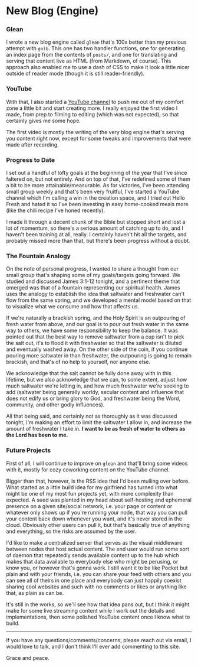 # New Blog (Engine)

### Glean

I wrote a new blog engine called `glean` that's 100x better than my previous
attempt with `golb`. This one has two handler functions, one for generating
an index page from the contents of `posts/`, and one for translating and
serving that content live as HTML (from Markdown, of course). This approach
also enabled me to use a dash of CSS to make it look a little nicer outside
of reader mode (though it is still reader-friendly).

### YouTube

With that, I also started a 
[YouTube channel](https://www.youtube.com/channel/UCLNIhyppiWZYbtYKfO35jvg) to
push me out of my comfort zone a little bit and start creating more. I really
enjoyed the first video I made, from prep to filming to editing (which was not
expected), so that certainly gives me some hope.

The first video is mostly the writing of the very blog engine that's serving
you content right now, except for some tweaks and improvements that were made
after recording.

### Progress to Date

I set out a handful of lofty goals at the beginning of the year that I've
since faltered on, but not entirely. And on top of that, I've redefined some
of them a bit to be more attainable/measurable. As for victories, I've been
attending small group weekly and that's been very fruitful, I've started a
YouTube channel which I'm calling a win in the creation space, and I tried out
Hello Fresh and hated it so I've been investing in easy home-cooked meals
more (like the chili recipe I've honed recently).

I made it through a decent chunk of the Bible but stopped short and lost a lot
of momentum, so there's a serious amount of catching up to do, and I haven't
been training at all, really. I certainly haven't hit all the targets, and 
probably missed more than that, but there's been progress without a doubt.

### The Fountain Analogy

On the note of personal progress, I wanted to share a thought from our small
group that's shaping some of my goals/targets going forward. We studied and 
discussed James 3:1-12 tonight, and a pertinent theme that emerged was that 
of a fountain representing our spiritual health. James uses the analogy to 
establish the idea that saltwater and freshwater can't flow from the same 
spring, and we developed a mental model based on that to visualize what we 
consume and how that affects us.

If we're naturally a brackish spring, and the Holy Spirit is an outpouring of
fresh water from above, and our goal is to pour out fresh water in the same
way to others, we have some responsibility to keep the balance. It was pointed
out that the best way to remove saltwater from a cup isn't to pick the salt
out, it's to flood it with freshwater so that the saltwater is diluted and
eventually washed away. On the other side of the coin, if you continue pouring 
more saltwater in than freshwater, the outpouring is going to remain brackish, 
and that's of no help to yourself, nor anyone else.

We acknowledge that the salt cannot be fully done away with in this lifetime,
but we also acknowledge that we can, to some extent, adjust how much saltwater
we're letting in, and how much freshwater we're seeking to add (saltwater
being generally worldy, secular content and influence that does not edify us
or bring glory to God, and freshwater being the Word, community, and other
godly influences).

All that being said, and certainly not as thoroughly as it was discussed
tonight, I'm making an effort to limit the saltwater I allow in, and increase
the amount of freshwater I take in. **I want to be as fresh of water to others
as the Lord has been to me.**

### Future Projects

First of all, I will continue to improve on `glean` and that'll bring some
videos with it, mostly for cozy coworking content on the YouTube channel.

Bigger than that, however, is the RSS idea that I'd been mulling over before.
What started as a little build idea for my girlfriend has turned into what
might be one of my most fun projects yet, with more complexity than expected.
A seed was planted in my head about self-hosting and ephemeral presence on a
given site/social network, i.e. your page or content or whatever only shows
up if you're running your node, that way you can pull your content back down
whenever you want, and it's never stored in the cloud. Obviously other users
can pull it, but that's basically true of anything and everything, so the
risks are assumed by the user.

I'd like to make a centralized server that serves as the visual middleware
between nodes that host actual content. The end user would run some sort of
daemon that repeatedly sends available content up to the hub which makes
that data available to everybody else who might be perusing, or know you, or
however that's gonna work. I still want it to be like Pocket but plain and
with your friends, i.e. you can share your feed with others and you can see
all of theirs in one place and everybody can just happily coexist sharing
cool websites and such with no comments or likes or anything like that, as
plain as can be.

It's still in the works, so we'll see how that idea pans out, but I think it
might make for some live streaming content while I work out the details and
implementations, then some polished YouTube content once I know what to build.

---

If you have any questions/comments/concerns, please reach out via email, I
would love to talk, and I don't think I'll ever add commenting to this site.

Grace and peace.